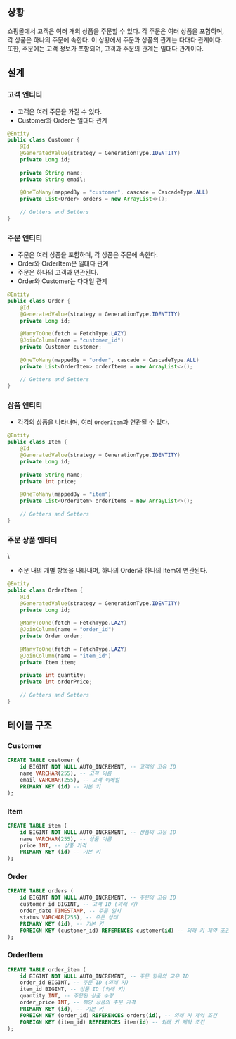 ## 상황

쇼핑몰에서 고객은 여러 개의 상품을 주문할 수 있다.
각 주문은 여러 상품을 포함하며, 각 상품은 하나의 주문에 속한다.
이 상황에서 주문과 상품의 관계는 다대다 관계이다. 
또한, 주문에는 고객 정보가 포함되며, 고객과 주문의 관계는 일대다 관계이다.

## 설계

### 고객 엔티티

- 고객은 여러 주문을 가질 수 있다.
- Customer와 Order는 일대다 관계

```java
@Entity
public class Customer {
    @Id
    @GeneratedValue(strategy = GenerationType.IDENTITY)
    private Long id;
    
    private String name;
    private String email;
    
    @OneToMany(mappedBy = "customer", cascade = CascadeType.ALL)
    private List<Order> orders = new ArrayList<>();
    
    // Getters and Setters
}
```

### 주문 엔티티

- 주문은 여러 상품을 포함하며, 각 상품은 주문에 속한다.
- Order와 OrderItem은 일대다 관계
- 주문은 하나의 고객과 연관된다.
- Order와 Customer는 다대일 관계

```java
@Entity
public class Order {
    @Id
    @GeneratedValue(strategy = GenerationType.IDENTITY)
    private Long id;
    
    @ManyToOne(fetch = FetchType.LAZY)
    @JoinColumn(name = "customer_id")
    private Customer customer;
    
    @OneToMany(mappedBy = "order", cascade = CascadeType.ALL)
    private List<OrderItem> orderItems = new ArrayList<>();
    
    // Getters and Setters
}
```

### 상품 엔티티

- 각각의 상품을 나타내며, 여러 `OrderItem`과 연관될 수 있다.

```java
@Entity
public class Item {
    @Id
    @GeneratedValue(strategy = GenerationType.IDENTITY)
    private Long id;
    
    private String name;
    private int price;
    
    @OneToMany(mappedBy = "item")
    private List<OrderItem> orderItems = new ArrayList<>();
    
    // Getters and Setters
}
```

### 주문 상품 엔티티
\
- 주문 내의 개별 항목을 나타내며, 하나의 Order와 하나의 Item에 연관된다.

```java
@Entity
public class OrderItem {
    @Id
    @GeneratedValue(strategy = GenerationType.IDENTITY)
    private Long id;
    
    @ManyToOne(fetch = FetchType.LAZY)
    @JoinColumn(name = "order_id")
    private Order order;
    
    @ManyToOne(fetch = FetchType.LAZY)
    @JoinColumn(name = "item_id")
    private Item item;
    
    private int quantity;
    private int orderPrice;
    
    // Getters and Setters
}

```

## 테이블 구조

### Customer

```sql
CREATE TABLE customer (
    id BIGINT NOT NULL AUTO_INCREMENT, -- 고객의 고유 ID
    name VARCHAR(255), -- 고객 이름
    email VARCHAR(255), -- 고객 이메일
    PRIMARY KEY (id) -- 기본 키
);
```
### Item

```sql
CREATE TABLE item (
    id BIGINT NOT NULL AUTO_INCREMENT, -- 상품의 고유 ID
    name VARCHAR(255), -- 상품 이름
    price INT, -- 상품 가격
    PRIMARY KEY (id) -- 기본 키
);
```

### Order

```sql
CREATE TABLE orders (
    id BIGINT NOT NULL AUTO_INCREMENT, -- 주문의 고유 ID
    customer_id BIGINT, -- 고객 ID (외래 키)
    order_date TIMESTAMP, -- 주문 일시
    status VARCHAR(255), -- 주문 상태
    PRIMARY KEY (id), -- 기본 키
    FOREIGN KEY (customer_id) REFERENCES customer(id) -- 외래 키 제약 조건
);
```

### OrderItem

```sql
CREATE TABLE order_item (
    id BIGINT NOT NULL AUTO_INCREMENT, -- 주문 항목의 고유 ID
    order_id BIGINT, -- 주문 ID (외래 키)
    item_id BIGINT, -- 상품 ID (외래 키)
    quantity INT, -- 주문된 상품 수량
    order_price INT, -- 해당 상품의 주문 가격
    PRIMARY KEY (id), -- 기본 키
    FOREIGN KEY (order_id) REFERENCES orders(id), -- 외래 키 제약 조건
    FOREIGN KEY (item_id) REFERENCES item(id) -- 외래 키 제약 조건
);
```